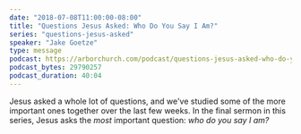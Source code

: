 ```yaml
---
date: "2018-07-08T11:00:00-08:00"
title: "Questions Jesus Asked: Who Do You Say I Am?"
series: "questions-jesus-asked"
speaker: "Jake Goetze"
type: message
podcast: https://arborchurch.com/podcast/questions-jesus-asked-who-do-you-say-i-am.m4a
podcast_bytes: 29790257
podcast_duration: 40:04
---
```


Jesus asked a whole lot of questions, and we've studied some of the more important ones together over the last few weeks. In the final sermon in this series, Jesus asks the *most* important question: *who do you say I am?*
